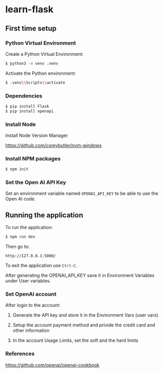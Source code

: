 # learn-flask

## First time setup

### Python Virtual Environment

Create a Python Virtual Environment:

```bash
$ python3 -m venv .venv
```

Activate the Python environment:

```bash
$ .venv\\Scripts\\activate
```

### Dependencies

```bash
$ pip install Flask
$ pip install openapi
```

### Install Node

Install Node Version Manager

https://github.com/coreybutler/nvm-windows

### Install NPM packages

```bash
$ npm init
```

### Set the Open AI API Key

Set an environment variable named `OPENAI_API_KEY` to be able to use the Open AI code.

## Running the application

To run the application:

```bash
$ npm run dev
```

Then go to:

```
http://127.0.0.1:5000/
```

To exit the application use `Ctrl-C`.

After generating the OPENAI_API_KEY save it in Environment Variables under User variables.

### Set OpenAI account

After login to the account:

1. Generate the API key and store it in the Environment Vars (user vars)

2. Setup the account payment method and privide the credit card and other information

3. In the account Usage Limits, set the soft and the hard limits

### References

https://github.com/openai/openai-cookbook
